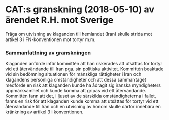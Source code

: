 # CAT:s granskning (2018-05-10) av ärendet R.H. mot Sverige

Fråga om utvisning av klaganden till hemlandet (Iran) skulle strida mot artikel 3 i FN-konventionen mot tortyr m.m.

### Sammanfattning av granskningen

Klaganden anförde inför kommittén att han riskerades att utsättas för tortyr vid ett återvändande till Iran pga. sin politiska aktivitet. Kommittén beaktade vid sin bedömning situationen för mänskliga rättigheter i Iran och klagandens personliga omständigheter och att dessa sammantaget medförde en risk att klaganden kunde ha ådragit sig iranska myndigheters uppmärksamhet och kunde komma att gripas vid ett återvändande. Kommittén fann att det, i ljuset av de särskilda omständigheterna i fallet, fanns en risk för att klaganden kunde komma att utsättas för tortyr vid ett återvändande till Iran och en utvisning av honom skulle därför innebära en kränkning av artikel 3 i konventionen.
